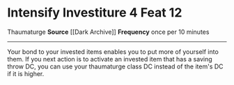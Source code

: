 ﻿---
actions: '[free-action]'
cost: null
element: null
feat: Intensify Investiture
frequency: once per 10 minutes
heighten_level: null
id: '3721'
level: '12'
name: Intensify Investiture
prerequisite: null
rarity: Common
requirement: null
school: null
source: '[[DATABASE/source/Dark Archive|Dark Archive]]'
subcategory: null
trait:
- '[[DATABASE/trait/Thaumaturge|Thaumaturge]]'
trigger: null
type: Feat

---
# Intensify Investiture <span class="action-icon">4</span> <span class="item-type">Feat 12</span>

<span class="item-trait">Thaumaturge</span>
**Source** [[Dark Archive]]
**Frequency** once per 10 minutes

---
Your bond to your invested items enables you to put more of yourself into them. If you next action is to activate an invested item that has a saving throw DC, you can use your thaumaturge class DC instead of the item's DC if it is higher.